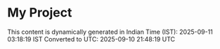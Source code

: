 # My Project

This content is dynamically generated in Indian Time (IST): 2025-09-11 03:18:19 IST
Converted to UTC: 2025-09-10 21:48:19 UTC
